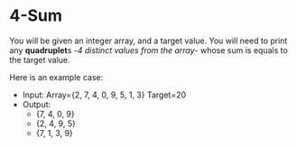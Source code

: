 # 4-Sum

You will be given an integer array, and a target value. You will need to print any **quadruplet**s -*4 distinct values from the array*- whose sum is equals to the target value.

Here is an example case:

- Input: Array={2, 7, 4, 0, 9, 5, 1, 3} Target=20
- Output:
  - {7, 4, 0, 9}
  - {2, 4, 9, 5}
  - {7, 1, 3, 9}